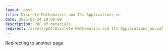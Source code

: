 ```yaml
---
layout: post
title: Discrete Mathematics and Its Applications_en
date: 2025-02-24 10:00:00
description: PDF of materials.
redirect: /assets/pdf/Discrete Mathematics and Its Applications_en.pdf
---
```


Redirecting to another page.
